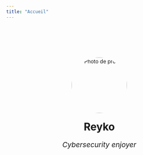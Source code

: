 ```yaml
---
title: "Accueil"
---
```


<div style="text-align: center; margin-top: 100px;">
  <img src="/images/profil.jpg" alt="Photo de profil" style="border-radius: 50%; width: 150px; height: 150px; object-fit: cover; box-shadow: 0 0 10px rgba(255,255,255,0.2);">
  <h1 style="margin-top: 20px;">Reyko</h1>
  <p style="font-style: italic; font-size: 1.2rem;">Cybersecurity enjoyer</p>
</div>


